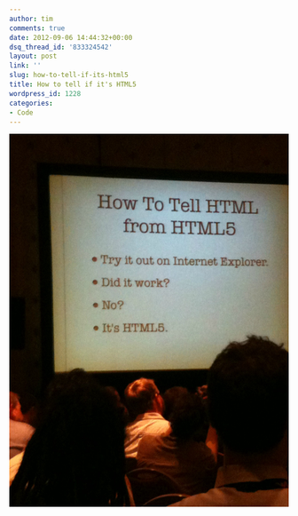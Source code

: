 ```yaml
---
author: tim
comments: true
date: 2012-09-06 14:44:32+00:00
dsq_thread_id: '833324542'
layout: post
link: ''
slug: how-to-tell-if-its-html5
title: How to tell if it's HTML5
wordpress_id: 1228
categories:
- Code
---
```


![](/images/2012/09/jxBZG.jpg)
